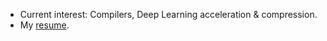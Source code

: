 - Current interest: Compilers, Deep Learning acceleration & compression.
- My [resume](https://drive.google.com/file/d/1i12tNDmo7g-Lj10tlx6D2MYwK0Qrxl16/view?usp=sharing).
